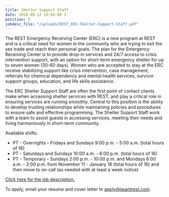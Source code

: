 ```yaml
---
title: Shelter Support Staff
date: 2018-09-12 19:04:00 Z
position: 5
jobdesc_file: "/uploads/REST_ERC-Shelter-Support-Staff.pdf"
---
```


The REST Emergency Receiving Center (ERC) is a new program at REST and is a critical need for women in the community who are trying to exit the sex trade and reach their personal goals. The plan for the Emergency Receiving Center is to provide drop-in services and 24/7 access to crisis intervention support, with an option for short-term emergency shelter for up to seven women (30-60 days). Women who are accepted to stay at the ERC receive stabilizing support like crisis intervention, case management, referrals for chemical dependency and mental health services, survivor support groups, education, and life skills assistance. 

The ERC Shelter Support Staff are often the first point of contact clients make when accessing shelter services with REST, and play a critical role in ensuring services are running smoothly. Central to this position is the ability to develop trusting relationships while maintaining policies and procedures to ensure safe and effective programming. The Shelter Support Staff work with a team to assist guests in accessing services, meeting their needs and living harmoniously in short-term community. 

Available shifts: 
* PT - Overnights - Fridays and Sundays 9:00 p.m. - 5:00 a.m. (total hours of 16)
* PT - Saturdays and Sundays 10:00 a.m. - 6:00 p.m. (total hours of 16)
* PT - Temporary - Sundays 2:00 p.m. - 10:00 p.m. and Mondays 6:00 a.m. - 2:00 p.m. from November 11 - January 18 (total hours of 16) and then move to on-call (as needed with at least a week notice)

[Click here for the job description.](/uploads/REST_ERC-Shelter-Support-Staff.pdf)

To apply, email your resume and cover letter to [apply@iwantrest.com](mailto:apply@iwantrest.com).